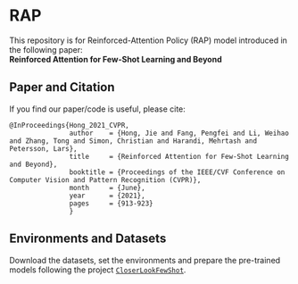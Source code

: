 # RAP
This repository is for Reinforced-Attention Policy (RAP) model introduced in the following paper:  
**Reinforced Attention for Few-Shot Learning and Beyond**

## Paper and Citation  
If you find our paper/code is useful, please cite:
```
@InProceedings{Hong_2021_CVPR,
               author    = {Hong, Jie and Fang, Pengfei and Li, Weihao and Zhang, Tong and Simon, Christian and Harandi, Mehrtash and Petersson, Lars},
               title     = {Reinforced Attention for Few-Shot Learning and Beyond},
               booktitle = {Proceedings of the IEEE/CVF Conference on Computer Vision and Pattern Recognition (CVPR)},
               month     = {June},
               year      = {2021},
               pages     = {913-923}
               }
```

## Environments and Datasets
Download the datasets, set the environments and prepare the pre-trained models following the project [```CloserLookFewShot```](https://github.com/wyharveychen/CloserLookFewShot).
